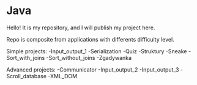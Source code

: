 # Java
Hello! It is my repository, and I will publish my project here.

Repo is composite from applications with differents difficulty level.

Simple projects:
-Input_output_1
-Serialization
-Quiz
-Struktury
-Sneake
-Sort_with_joins
-Sort_without_joins
-Zgadywanka

Advanced projects:
-Communicator
-Input_output_2
-Input_output_3
-Scroll_database
-XML_DOM
